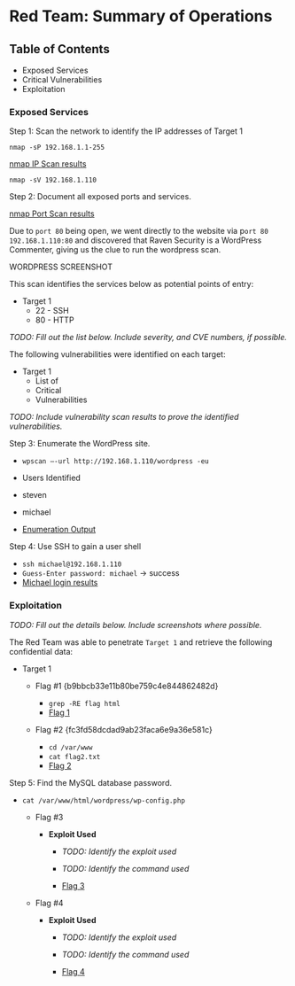 # Red Team: Summary of Operations

## Table of Contents
- Exposed Services
- Critical Vulnerabilities
- Exploitation

### Exposed Services

Step 1: Scan the network to identify the IP addresses of Target 1

`nmap -sP 192.168.1.1-255`

[nmap IP Scan results](https://github.com/joshblack07/UR-Cyber-Security-Capstone-3/blob/main/Resources/kali_nmap_IPs_Target1.PNG "nmap IP Scan results")

`nmap -sV 192.168.1.110`

Step 2: Document all exposed ports and services.

[nmap Port Scan results](https://github.com/joshblack07/UR-Cyber-Security-Capstone-3/blob/main/Resources/kali_nmap_Ports_Target1.PNG "nmap Port Scan results")

Due to `port 80` being open, we went directly to the website via p`ort 80` `192.168.1.110:80` and discovered that Raven Security is a WordPress Commenter, giving us the clue to run the wordpress scan. 

WORDPRESS SCREENSHOT

This scan identifies the services below as potential points of entry:
- Target 1
  - 22 - SSH
  - 80 - HTTP

_TODO: Fill out the list below. Include severity, and CVE numbers, if possible._

The following vulnerabilities were identified on each target:
- Target 1
  - List of
  - Critical
  - Vulnerabilities

_TODO: Include vulnerability scan results to prove the identified vulnerabilities._

Step 3: Enumerate the WordPress site. 

- `wpscan –-url http://192.168.1.110/wordpress -eu`

- Users Identified
- steven
- michael
- [Enumeration Output](https://github.com/joshblack07/UR-Cyber-Security-Capstone-3/blob/main/Resources/Kali_Users_Identified.PNG "Enumeration Output")

Step 4: Use SSH to gain a user shell

- `ssh michael@192.168.1.110`
- `Guess-Enter password: michael`  → success
- [Michael login results](https://github.com/joshblack07/UR-Cyber-Security-Capstone-3/blob/main/Resources/kali_login_michael.PNG "Michael login results")


### Exploitation
_TODO: Fill out the details below. Include screenshots where possible._

The Red Team was able to penetrate `Target 1` and retrieve the following confidential data:
- Target 1
  - Flag #1 {b9bbcb33e11b80be759c4e844862482d}
    - `grep -RE flag html`
    - [Flag 1](https://github.com/joshblack07/UR-Cyber-Security-Capstone-3/blob/main/Resources/kali_michael_flag1.PNG "Flag 1")


  - Flag #2 {fc3fd58dcdad9ab23faca6e9a36e581c} 
    - `cd /var/www`
    - `cat flag2.txt`
    - [Flag 2](https://github.com/joshblack07/UR-Cyber-Security-Capstone-3/blob/main/Resources/kali_michael_flag2.PNG "Flag 2")

Step 5: Find the MySQL database password.

- `cat /var/www/html/wordpress/wp-config.php`

  - Flag #3

    - **Exploit Used**
      - _TODO: Identify the exploit used_
      - _TODO: Identify the command used_

      - [Flag 3](https://github.com/joshblack07/UR-Cyber-Security-Capstone-3/blob/main/Resources/kali_mySQL_wp_posts_flags.PNG "Flag 3")
      
  - Flag #4

    - **Exploit Used**
      - _TODO: Identify the exploit used_
      - _TODO: Identify the command used_

      - [Flag 4](https://github.com/joshblack07/UR-Cyber-Security-Capstone-3/blob/main/Resources/kali_root_python_flag4.PNG "Flag 4")
